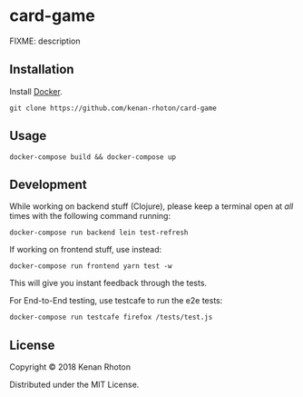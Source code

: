 # card-game

FIXME: description

## Installation

Install [Docker](https://store.docker.com/search?type=edition&offering=community).

`git clone https://github.com/kenan-rhoton/card-game`

## Usage

`docker-compose build && docker-compose up`

## Development

While working on backend stuff (Clojure), please keep a terminal open at *all* times with the following command running:

`docker-compose run backend lein test-refresh`

If working on frontend stuff, use instead:

`docker-compose run frontend yarn test -w`

This will give you instant feedback through the tests.

For End-to-End testing, use testcafe to run the e2e tests:

`docker-compose run testcafe firefox /tests/test.js`

## License

Copyright © 2018 Kenan Rhoton

Distributed under the MIT License.
